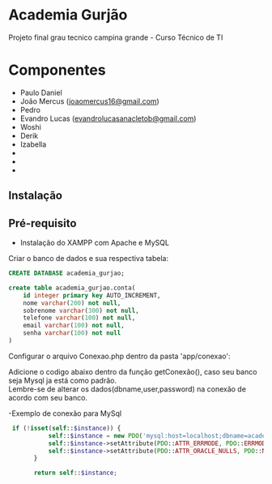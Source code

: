 # Academia Gurjão
Projeto final grau tecnico campina grande - Curso  Técnico de TI

# Componentes

- Paulo Daniel
- João Mercus (joaomercus16@gmail.com)
- Pedro
- Evandro Lucas (evandrolucasanacletob@gmail.com) 
- Woshi
- Derik
- Izabella
-
-
-


Instalação
------------

## Pré-requisito 
- Instalação do XAMPP com Apache e MySQL

Criar o banco de dados e sua respectiva tabela:

```sql
CREATE DATABASE academia_gurjao;

create table academia_gurjao.conta(
    id integer primary key AUTO_INCREMENT,
    nome varchar(200) not null,
    sobrenome varchar(300) not null,
    telefone varchar(100) not null,
    email varchar(100) not null,
    senha varchar(100) not null
)
```

Configurar o arquivo Conexao.php dentro da pasta 'app/conexao': <br>

Adicione o codigo abaixo dentro da função getConexão(), caso seu banco seja Mysql ja está como padrão.<br>
Lembre-se de alterar os dados(dbname,user,password) na conexão de acordo com seu banco.

-Exemplo de conexão para MySql
```php
 if (!isset(self::$instance)) {
           self::$instance = new PDO('mysql:host=localhost;dbname=academia_gurjao', 'root', '', array(PDO::MYSQL_ATTR_INIT_COMMAND => "SET NAMES utf8"));
           self::$instance->setAttribute(PDO::ATTR_ERRMODE, PDO::ERRMODE_EXCEPTION);
           self::$instance->setAttribute(PDO::ATTR_ORACLE_NULLS, PDO::NULL_EMPTY_STRING);
       }

       return self::$instance;
```

